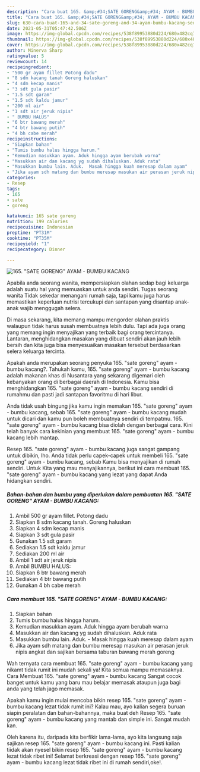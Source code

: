 ```yaml
---
description: "Cara buat 165. &amp;#34;SATE GORENG&amp;#34; AYAM - BUMBU KACANG Sederhana dan Mudah Dibuat"
title: "Cara buat 165. &amp;#34;SATE GORENG&amp;#34; AYAM - BUMBU KACANG Sederhana dan Mudah Dibuat"
slug: 630-cara-buat-165-and-34-sate-goreng-and-34-ayam-bumbu-kacang-sederhana-dan-mudah-dibuat
date: 2021-05-31T05:47:42.506Z
image: https://img-global.cpcdn.com/recipes/538f89953880d224/680x482cq70/165-sate-goreng-ayam-bumbu-kacang-foto-resep-utama.jpg
thumbnail: https://img-global.cpcdn.com/recipes/538f89953880d224/680x482cq70/165-sate-goreng-ayam-bumbu-kacang-foto-resep-utama.jpg
cover: https://img-global.cpcdn.com/recipes/538f89953880d224/680x482cq70/165-sate-goreng-ayam-bumbu-kacang-foto-resep-utama.jpg
author: Minerva Sharp
ratingvalue: 5
reviewcount: 14
recipeingredient:
- "500 gr ayam fillet Potong dadu"
- "8 sdm kacang tanah Goreng haluskan"
- "4 sdm kecap manis"
- "3 sdt gula pasir"
- "1.5 sdt garam"
- "1.5 sdt kaldu jamur"
- "200 ml air"
- "1 sdt air jeruk nipis"
- " BUMBU HALUS"
- "6 btr bawang merah"
- "4 btr bawang putih"
- "4 bh cabe merah"
recipeinstructions:
- "Siapkan bahan"
- "Tumis bumbu halus hingga harum."
- "Kemudian masukkan ayam. Aduk hingga ayam berubah warna"
- "Masukkan air dan kacang yg sudah dihaluskan. Aduk rata"
- "Masukkan bumbu lain. Aduk.  Masak hingga kuah meresap dalam ayam"
- "Jika ayam sdh matang dan bumbu meresap masukan air perasan jeruk nipis angkat dan sajikan bersama taburan bawang merah goreng"
categories:
- Resep
tags:
- 165
- sate
- goreng

katakunci: 165 sate goreng 
nutrition: 199 calories
recipecuisine: Indonesian
preptime: "PT31M"
cooktime: "PT35M"
recipeyield: "1"
recipecategory: Dinner

---
```



![165. &#34;SATE GORENG&#34; AYAM - BUMBU KACANG](https://img-global.cpcdn.com/recipes/538f89953880d224/680x482cq70/165-sate-goreng-ayam-bumbu-kacang-foto-resep-utama.jpg)

Apabila anda seorang wanita, mempersiapkan olahan sedap bagi keluarga adalah suatu hal yang memuaskan untuk anda sendiri. Tugas seorang  wanita Tidak sekedar menangani rumah saja, tapi kamu juga harus memastikan keperluan nutrisi tercukupi dan santapan yang disantap anak-anak wajib menggugah selera.

Di masa  sekarang, kita memang mampu mengorder olahan praktis walaupun tidak harus susah membuatnya lebih dulu. Tapi ada juga orang yang memang ingin menyajikan yang terbaik bagi orang tercintanya. Lantaran, menghidangkan masakan yang dibuat sendiri akan jauh lebih bersih dan kita juga bisa menyesuaikan masakan tersebut berdasarkan selera keluarga tercinta. 



Apakah anda merupakan seorang penyuka 165. &#34;sate goreng&#34; ayam - bumbu kacang?. Tahukah kamu, 165. &#34;sate goreng&#34; ayam - bumbu kacang adalah makanan khas di Nusantara yang sekarang digemari oleh kebanyakan orang di berbagai daerah di Indonesia. Kamu bisa menghidangkan 165. &#34;sate goreng&#34; ayam - bumbu kacang sendiri di rumahmu dan pasti jadi santapan favoritmu di hari libur.

Anda tidak usah bingung jika kamu ingin memakan 165. &#34;sate goreng&#34; ayam - bumbu kacang, sebab 165. &#34;sate goreng&#34; ayam - bumbu kacang mudah untuk dicari dan kamu pun boleh membuatnya sendiri di tempatmu. 165. &#34;sate goreng&#34; ayam - bumbu kacang bisa diolah dengan berbagai cara. Kini telah banyak cara kekinian yang membuat 165. &#34;sate goreng&#34; ayam - bumbu kacang lebih mantap.

Resep 165. &#34;sate goreng&#34; ayam - bumbu kacang juga sangat gampang untuk dibikin, lho. Anda tidak perlu capek-capek untuk membeli 165. &#34;sate goreng&#34; ayam - bumbu kacang, sebab Kamu bisa menyajikan di rumah sendiri. Untuk Kita yang mau menyajikannya, berikut ini cara membuat 165. &#34;sate goreng&#34; ayam - bumbu kacang yang lezat yang dapat Anda hidangkan sendiri.

<!--inarticleads1-->

##### Bahan-bahan dan bumbu yang diperlukan dalam pembuatan 165. &#34;SATE GORENG&#34; AYAM - BUMBU KACANG:

1. Ambil 500 gr ayam fillet. Potong dadu
1. Siapkan 8 sdm kacang tanah. Goreng haluskan
1. Siapkan 4 sdm kecap manis
1. Siapkan 3 sdt gula pasir
1. Gunakan 1.5 sdt garam
1. Sediakan 1.5 sdt kaldu jamur
1. Sediakan 200 ml air
1. Ambil 1 sdt air jeruk nipis
1. Ambil  BUMBU HALUS:
1. Siapkan 6 btr bawang merah
1. Sediakan 4 btr bawang putih
1. Gunakan 4 bh cabe merah




<!--inarticleads2-->

##### Cara membuat 165. &#34;SATE GORENG&#34; AYAM - BUMBU KACANG:

1. Siapkan bahan
1. Tumis bumbu halus hingga harum.
1. Kemudian masukkan ayam. Aduk hingga ayam berubah warna
1. Masukkan air dan kacang yg sudah dihaluskan. Aduk rata
1. Masukkan bumbu lain. Aduk.  - Masak hingga kuah meresap dalam ayam
1. Jika ayam sdh matang dan bumbu meresap masukan air perasan jeruk nipis angkat dan sajikan bersama taburan bawang merah goreng




Wah ternyata cara membuat 165. &#34;sate goreng&#34; ayam - bumbu kacang yang nikamt tidak rumit ini mudah sekali ya! Kita semua mampu memasaknya. Cara Membuat 165. &#34;sate goreng&#34; ayam - bumbu kacang Sangat cocok banget untuk kamu yang baru mau belajar memasak ataupun juga bagi anda yang telah jago memasak.

Apakah kamu ingin mulai mencoba bikin resep 165. &#34;sate goreng&#34; ayam - bumbu kacang lezat tidak rumit ini? Kalau mau, ayo kalian segera buruan siapin peralatan dan bahan-bahannya, maka buat deh Resep 165. &#34;sate goreng&#34; ayam - bumbu kacang yang mantab dan simple ini. Sangat mudah kan. 

Oleh karena itu, daripada kita berfikir lama-lama, ayo kita langsung saja sajikan resep 165. &#34;sate goreng&#34; ayam - bumbu kacang ini. Pasti kalian tiidak akan nyesel bikin resep 165. &#34;sate goreng&#34; ayam - bumbu kacang lezat tidak ribet ini! Selamat berkreasi dengan resep 165. &#34;sate goreng&#34; ayam - bumbu kacang lezat tidak ribet ini di rumah sendiri,oke!.


